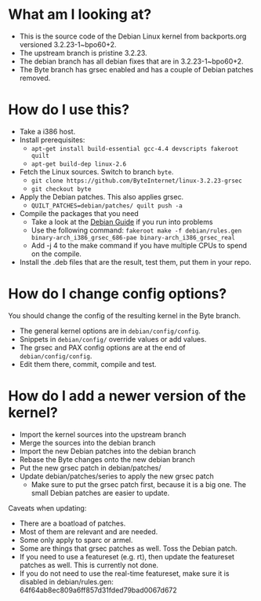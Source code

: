 What am I looking at?
=====================

* This is the source code of the Debian Linux kernel from backports.org versioned 3.2.23-1~bpo60+2.
* The upstream branch is pristine 3.2.23.
* The debian branch has all debian fixes that are in 3.2.23-1~bpo60+2.
* The Byte branch has grsec enabled and has a couple of Debian patches removed.

How do I use this?
==================

* Take a i386 host.
* Install prerequisites:
  * `apt-get install build-essential gcc-4.4 devscripts fakeroot quilt`
  * `apt-get build-dep linux-2.6`
* Fetch the Linux sources. Switch to branch `byte`.
  * `git clone https://github.com/ByteInternet/linux-3.2.23-grsec`
  * `git checkout byte`
* Apply the Debian patches. This also applies grsec.
  * `QUILT_PATCHES=debian/patches/ quilt push -a`
* Compile the packages that you need
  * Take a look at the [Debian Guide](http://kernel-handbook.alioth.debian.org/ch-common-tasks.html#s4.2.5) if you run into problems
  * Use the following command: `fakeroot make -f debian/rules.gen binary-arch_i386_grsec_686-pae binary-arch_i386_grsec_real`
  * Add -j 4 to the make command if you have multiple CPUs to spend on the compile.
* Install the .deb files that are the result, test them, put them in your repo.

How do I change config options?
===============================

You should change the config of the resulting kernel in the Byte branch.

* The general kernel options are in `debian/config/config`.
* Snippets in `debian/config/` override values or add values.
* The grsec and PAX config options are at the end of `debian/config/config`.
* Edit them there, commit, compile and test.


How do I add a newer version of the kernel?
===========================================

* Import the kernel sources into the upstream branch
* Merge the sources into the debian branch
* Import the new Debian patches into the debian branch
* Rebase the Byte changes onto the new debian branch
* Put the new grsec patch in debian/patches/
* Update debian/patches/series to apply the new grsec patch
  * Make sure to put the grsec patch first, because it is a big one. The small Debian patches are easier to update.

Caveats when updating:
* There are a boatload of patches.
* Most of them are relevant and are needed.
* Some only apply to sparc or armel.
* Some are things that grsec patches as well. Toss the Debian patch.
* If you need to use a featureset (e.g. rt), then update the featureset patches as well. This is currently not done.
* If you do not need to use the real-time featureset, make sure it is disabled in debian/rules.gen: 64f64ab8ec809a6ff857d31fded79bad0067d672

